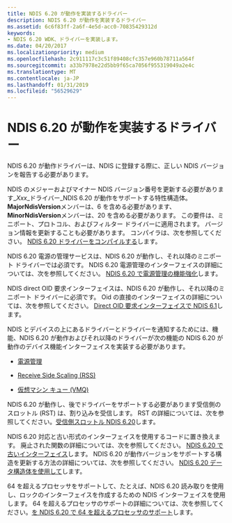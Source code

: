 ```yaml
---
title: NDIS 6.20 が動作を実装するドライバー
description: NDIS 6.20 が動作を実装するドライバー
ms.assetid: 6c6f83ff-2a6f-4e5d-acc0-70835429312d
keywords:
- NDIS 6.20 WDK、ドライバーを実装します。
ms.date: 04/20/2017
ms.localizationpriority: medium
ms.openlocfilehash: 2c911117c3c51f89408cfc357e960b78711a564f
ms.sourcegitcommit: a33b7978e22d5bb9f65ca7056f955319049a2e4c
ms.translationtype: MT
ms.contentlocale: ja-JP
ms.lasthandoff: 01/31/2019
ms.locfileid: "56529629"
---
```

# <a name="implementing-an-ndis-620-driver"></a>NDIS 6.20 が動作を実装するドライバー





NDIS 6.20 が動作ドライバーは、NDIS に登録する際に、正しい NDIS バージョンを報告する必要があります。

NDIS のメジャーおよびマイナー NDIS バージョン番号を更新する必要があります\_*Xxx*\_ドライバー\_NDIS 6.20 が動作をサポートする特性構造体。 **MajorNdisVersion**メンバーは、6 を含める必要があります、 **MinorNdisVersion**メンバーは、20 を含める必要があります。 この要件は、ミニポート、プロトコル、およびフィルター ドライバーに適用されます。 バージョン情報を更新することも必要があります。 コンパイラは、次を参照してください。 [NDIS 6.20 ドライバーをコンパイルする](compiling-an-ndis-6-20-driver.md)します。

NDIS 6.20 電源の管理サービスは、NDIS 6.20 が動作し、それ以降のミニポート ドライバーでは必須です。 NDIS 6.20 電源管理のインターフェイスの詳細については、次を参照してください。 [NDIS 6.20 で電源管理の機能強化](power-management-enhancements-in-ndis-6-20.md)します。

NDIS direct OID 要求インターフェイスは、NDIS 6.20 が動作し、それ以降のミニポート ドライバーに必須です。 Oid の直接のインターフェイスの詳細については、次を参照してください。 [Direct OID 要求インターフェイスで NDIS 6.1](direct-oid-request-interface-in-ndis-6-1.md)します。

NDIS とデバイスの上にあるドライバーとドライバーを通知するためには、機能、NDIS 6.20 が動作およびそれ以降のドライバーが次の機能の NDIS 6.20 が動作のデバイス機能インターフェイスを実装する必要があります。

-   [電源管理](power-management-enhancements-in-ndis-6-20.md)

-   [Receive Side Scaling (RSS)](ndis-receive-side-scaling2.md)

-   [仮想マシン キュー (VMQ)](virtual-machine-queue--vmq--in-ndis-6-20.md)

NDIS 6.20 が動作し、後でドライバーをサポートする必要があります受信側のスロットル (RST) は、割り込みを受信します。 RST の詳細については、次を参照してください。[受信側スロットル NDIS 6.20](receive-side-throttle-in-ndis-6-20.md)します。

NDIS 6.20 対応と古い形式のインターフェイスを使用するコードに置き換えます。 廃止された関数の詳細については、次を参照してください。 [NDIS 6.20 で古いインターフェイス](obsolete-interfaces-in-ndis-6-20.md)します。 NDIS 6.20 が動作バージョンをサポートする構造を更新する方法の詳細については、次を参照してください。 [NDIS 6.20 データ構造体を使用して](using-ndis-6-20-data-structures.md)します。

64 を超えるプロセッサをサポートして、たとえば、NDIS 6.20 読み取りを使用し、ロックのインターフェイスを作成するための NDIS インターフェイスを使用します。 64 を超えるプロセッサのサポートの詳細については、次を参照してください。[を NDIS 6.20 で 64 を超えるプロセッサのサポート](support-for-more-than-64-processors-in-ndis-6-20.md)します。

 

 





